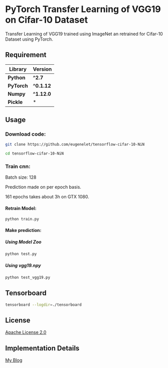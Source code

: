 # PyTorch Transfer Learning of VGG19 on Cifar-10 Dataset
Transfer Learning of VGG19 trained using ImageNet an retrained for Cifar-10 Dataset using PyTorch.

## Requirement
**Library** | **Version**
--- | ---
**Python** | **^2.7**
**PyTorch** | **^0.1.12** 
**Numpy** | **^1.12.0** 
**Pickle** |  *  

## Usage
### Download code:
```sh
git clone https://github.com/eugenelet/tensorflow-cifar-10-NiN

cd tensorflow-cifar-10-NiN
```

### Train cnn:
Batch size: 128

Prediction made on per epoch basis. 

161 epochs takes about 3h on GTX 1080.

#### Retrain Model:
```sh
python train.py
```

#### Make prediction:
##### Using Model Zoo
```sh
python test.py
```

##### Using vgg19.npy
```sh
python test_vgg19.py
```

## Tensorboard
```sh
tensorboard --logdir=./tensorboard
```

## License
[Apache License 2.0](https://github.com/eugenelet/PyTorch-Transfer-Learning-of-VGG19-for-Cifar-10-Dataset/blob/master/LICENSE)

## Implementation Details
[My Blog](https://embedai.wordpress.com/2017/07/30/transfer-learning-of-vgg19-on-cifar-10-dataset-using-pytorch/)
